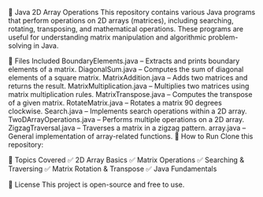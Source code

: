 📌 Java 2D Array Operations
This repository contains various Java programs that perform operations on 2D arrays (matrices), including searching, rotating, transposing, and mathematical operations. These programs are useful for understanding matrix manipulation and algorithmic problem-solving in Java.

📂 Files Included
BoundaryElements.java – Extracts and prints boundary elements of a matrix.
DiagonalSum.java – Computes the sum of diagonal elements of a square matrix.
MatrixAddition.java – Adds two matrices and returns the result.
MatrixMultiplication.java – Multiplies two matrices using matrix multiplication rules.
MatrixTranspose.java – Computes the transpose of a given matrix.
RotateMatrix.java – Rotates a matrix 90 degrees clockwise.
Search.java – Implements search operations within a 2D array.
TwoDArrayOperations.java – Performs multiple operations on a 2D array.
ZigzagTraversal.java – Traverses a matrix in a zigzag pattern.
array.java – General implementation of array-related functions.
🚀 How to Run
Clone this repository: 

📌 Topics Covered
✅ 2D Array Basics
✅ Matrix Operations
✅ Searching & Traversing
✅ Matrix Rotation & Transpose
✅ Java Fundamentals

📜 License
This project is open-source and free to use.

